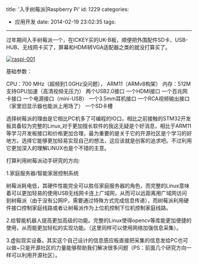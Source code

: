 title: '入手树莓派|Raspberry Pi'
id: 1229
categories:
  - 应用开发
date: 2014-02-19 23:02:35
tags:
---

过年期间入手树莓派一个，在ICKEY买的UK-B板，顺便把外围配件SD卡、USB-HUB、无线网卡买了，屏幕和HDMI转VGA适配器之类的就没打算买了。

[![raspi-001](http://www.aemiot.com/wp-content/uploads/2014/02/raspi-001.jpg)](http://www.aemiot.com/wp-content/uploads/2014/02/raspi-001.jpg)

基础参数：

CPU：700 MHz（超频到1.0GHz没问题）， ARM11（ARMv8构架）
内存：512M
支持GPU加速（高清视频无压力）
两个USB2.0接口
一个HDMI接口
一个百兆网卡接口
一个电源接口（mini-USB）
一个3.5mm耳机接口
一个RCA视频输出接口（家里旧显示器也能派上用场了）
一个SD卡槽

选择树莓派的理由是它相比PC机多了可编程的IO口，相比之前接触的STM32开发板具备较为完整的Linux,对于更加擅长软件的我这无疑是个好消息，相比于ARM11等学习开发板接口和价格更加合理，最为重要的是关于它的开源社区是个学习的好地方。选择它能够更加轻易实现自己的想法，这应该就是创客的追求吧。不过利用它更加深入的理解LINUX也是个不错的主意。

打算利用树莓派动手研究的方向:

1.家庭服务器/智能家居控制系统

树莓派耗电低，其硬件性能完全可以胜任家庭服务器的角色，而完整的Linux意味着可以更加轻易的使用USB无线网卡连上广域网，从而可以远距离用广域网访问到树莓派（由于没有公网IP，需要通过特殊方式完成信息传递），而树莓派利用硬件接口控制家庭线路或者让树莓派作为上位机控制下位机控制家庭线路。

2.给智能机器人提高更加高级的功能。完整的Linux使得opencv等库能更加便捷的使用，从而能更加轻松的实现功能。（这里同样可以使用网络加强信息采集）。

3.虚拟现实设备。其实这个自己设计的信息感应板直接把采集的信息发给PC也可以做~只是开源社区的力量能够帮助我们解决很多问题（PS：前面几个研究方向一样可以利用开源社区）。